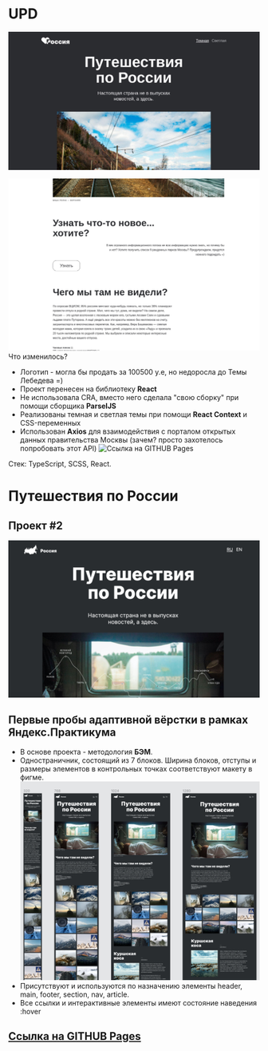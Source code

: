 # UPD
![Немного главной страницы](/src/images/readme3.jpg)

![Немного главной страницы](/src/images/readme4.jpg)
Что изменилось?
+ Логотип - могла бы продать за 100500 у.е, но недоросла до Темы Лебедева =)
+ Проект перенесен на библиотеку **React**
+ Не использовала CRA, вместо него сделала "свою сборку" при помощи сборщика **ParselJS**
+ Реализованы темная и светлая темы при помощи **React Context** и CSS-переменных
+ Использован **Axios** для взаимодействия с порталом открытых данных правительства Москвы (зачем? просто захотелось попробовать этот API)
  ![Ссылка на GITHUB Pages](https://saiviolet.github.io/russian-travel/)
  
Стек: TypeScript, SCSS, React.

# Путешествия по России
## Проект #2
![Немного главной страницы](/src/images/readme.jpg)

Первые пробы адаптивной вёрстки в рамках **Яндекс.Практикума**
---
+ В основе проекта - методология **БЭМ**.
+ Одностраничник, состоящий из 7 блоков. Ширина блоков, отступы и размеры элементов в контрольных точках соответствуют макету в фигме.
  ![скрин макета](/src/images/readme2.jpg)
+ Присутствуют и используются по назначению элементы header, main, footer, section, nav, article.
+ Все ссылки и интерактивные элементы имеют состояние наведения :hover
## [Ссылка на GITHUB Pages](https://saiviolet.github.io/russian-travel/index.html)
